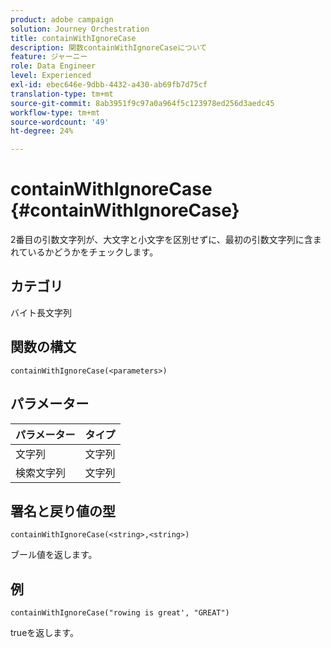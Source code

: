 ```yaml
---
product: adobe campaign
solution: Journey Orchestration
title: containWithIgnoreCase
description: 関数containWithIgnoreCaseについて
feature: ジャーニー
role: Data Engineer
level: Experienced
exl-id: ebec646e-9dbb-4432-a430-ab69fb7d75cf
translation-type: tm+mt
source-git-commit: 8ab3951f9c97a0a964f5c123978ed256d3aedc45
workflow-type: tm+mt
source-wordcount: '49'
ht-degree: 24%

---
```


# containWithIgnoreCase {#containWithIgnoreCase}

2番目の引数文字列が、大文字と小文字を区別せずに、最初の引数文字列に含まれているかどうかをチェックします。

## カテゴリ

 バイト長文字列

## 関数の構文

`containWithIgnoreCase(<parameters>)`

## パラメーター

| パラメーター | タイプ |
|-----------|------------------|
| 文字列 | 文字列 |
| 検索文字列 | 文字列 |

## 署名と戻り値の型

`containWithIgnoreCase(<string>,<string>)`

ブール値を返します。

## 例

`containWithIgnoreCase("rowing is great', "GREAT")`

trueを返します。
